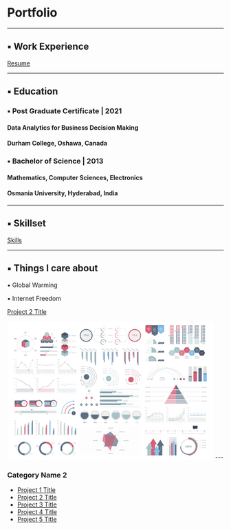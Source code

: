 #             Portfolio



---
## ▪ Work Experience

[Resume](/sample_page)

---


## ▪ Education

###  ▪ Post Graduate Certificate | 2021
  ####   Data Analytics for Business Decision Making
  ####   Durham College, Oshawa, Canada



### ▪ Bachelor of Science | 2013
####  Mathematics, Computer Sciences, Electronics
####  Osmania University, Hyderabad, India

---

## ▪ Skillset

[Skills](/sample_page1.md)

---
## ▪ Things I care about

▪ Global Warming

▪ Internet Freedom

[Project 2 Title](/pdf/ravitejapv_resume.pdf)

<img src="images/dummy_thumbnail.jpg?raw=true"/>
---

### Category Name 2

- [Project 1 Title](http://example.com/)
- [Project 2 Title](http://example.com/)
- [Project 3 Title](http://example.com/)
- [Project 4 Title](http://example.com/)
- [Project 5 Title](http://example.com/)
